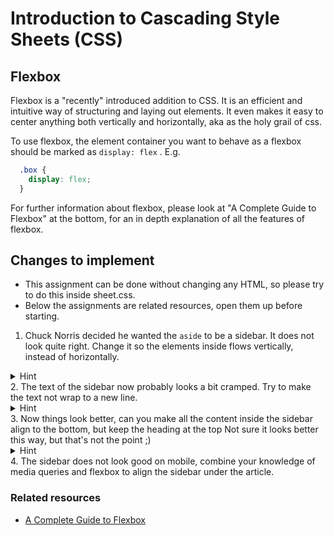 # Introduction to Cascading Style Sheets (CSS)

## Flexbox
Flexbox is a "recently" introduced addition to CSS. It is an efficient and intuitive way of structuring and laying out elements.
It even makes it easy to center anything both vertically and horizontally, aka as the holy grail of css.

To use flexbox, the element container you want to behave as a flexbox should be marked as `display: flex` .
E.g. 

```css
  .box {
    display: flex;
  }
```

For further information about flexbox, please look at "A Complete Guide to Flexbox" at the bottom, for an in depth explanation of all the features of flexbox.

## Changes to implement
* This assignment can be done without changing any HTML, so please try to do this inside sheet.css.
* Below the assignments are related resources, open them up before starting.

1. Chuck Norris decided he wanted the `aside` to be a sidebar. It does not look quite right.
Change it so the elements inside flows vertically, instead of horizontally. 
<details>
  <summary>Hint</summary>
  `Change the "flex-direction"`
</details>
2. The text of the sidebar now probably looks a bit cramped. Try to make the text not wrap to a new line.
<details>
  <summary>Hint</summary>
  `Use the white-space attribute. Also min-width probably works fine for this exercise.`
</details>
3. Now things look better, can you make all the content inside the sidebar align to the bottom, but keep the heading at the top
Not sure it looks better this way, but that's not the point ;)
<details>
  <summary>Hint</summary>
  `Use margin auto`
</details>
4. The sidebar does not look good on mobile, combine your knowledge of media queries and flexbox to align the sidebar under the article.

### Related resources
* [A Complete Guide to Flexbox](https://css-tricks.com/snippets/css/a-guide-to-flexbox/)
